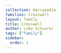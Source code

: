```yaml
---
collection: Harrypedia
families: Cresswell
layout: family
title: Cresswell
author: Luke Schierer
tags: ["family"]
sidebar:
  order: 1
---
```

